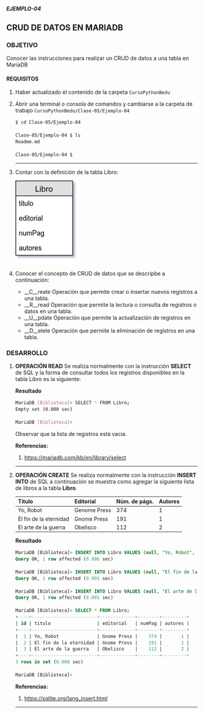 ##### EJEMPLO-04
## CRUD DE DATOS EN MARIADB

### OBJETIVO
Conocer las instrucciones para realizar un CRUD de datos a una tabla en MariaDB

#### REQUISITOS
1. Haber actualizado el contenido de la carpeta `CursoPythonBedu`
2. Abrir una terminal o consola de comandos y cambiarse a la carpeta de trabajo `CursoPythonBedu/Clase-05/Ejemplo-04`

   ```sh
   $ cd Clase-05/Ejemplo-04

   Clase-05/Ejemplo-04 $ ls
   Readme.md

   Clase-05/Ejemplo-04 $
   ```
   ***

3. Contar con la definición de la tabla Libro:

   ![Tabla Libro](assets/tabla-libro.jpg)

4. Conocer el concepto de CRUD de datos que se descripbe a continuación:

   - __C__reate Operación que permite crear o insertar nuevos registros a una tabla.
   - __R__read  Operación que permite la lectura o consulta de registros o datos en una tabla.
   - __U__pdate Operación que permite la actualización de registros en una tabla.
   - __D__elete Operación que permite la eliminación de registros en una tabla.

### DESARROLLO
1. __OPERACIÓN READ__ Se realiza normalmente con la instrucción __SELECT__ de SQL y la forma de consultar todos los registros disponibles en la tabla Libro es la siguiente:

   __Resultado__

   ```bash
   MariaDB [Biblioteca]> SELECT * FROM Libro;
   Empty set (0.000 sec)

   MariaDB [Biblioteca]>
   ```
   Observar que la lista de registros está vacía.

   __Referencias:__
   1. https://mariadb.com/kb/en/library/select
   ***


2. __OPERACIÓN CREATE__ Se realiza normalmente con la instrucción __INSERT INTO__ de SQL a continuación se muestra como agregar la siguiente lista de libros a la tabla __Libro__.

   | Título | Editorial | Núm. de págs. | Autores |
   | ------ | --------- | ------------- | ------- |
   | Yo, Robot | Genome Press | 374 | 1 |
   | El fin de la eternidad | Gnome Press | 191 | 1 |
   | El arte de la guerra | Obelisco | 112 | 2 |

   __Resultado__

   ```sql
   MariaDB [Biblioteca]> INSERT INTO Libro VALUES (null, "Yo, Robot", "Gnome Press", 374, 1);
   Query OK, 1 row affected (0.006 sec)

   MariaDB [Biblioteca]> INSERT INTO Libro VALUES (null, "El fin de la eternidad", "Gnome Press", 191, 1);
   Query OK, 1 row affected (0.001 sec)

   MariaDB [Biblioteca]> INSERT INTO Libro VALUES (null, "El arte de la guerra", "Obelisco", 112, 2);
   Query OK, 1 row affected (0.001 sec)

   MariaDB [Biblioteca]> SELECT * FROM Libro;
   +----+------------------------+-------------+--------+---------+
   | id | titulo                 | editorial   | numPag | autores |
   +----+------------------------+-------------+--------+---------+
   |  1 | Yo, Robot              | Gnome Press |    374 |       1 |
   |  2 | El fin de la eternidad | Gnome Press |    191 |       1 |
   |  3 | El arte de la guerra   | Obelisco    |    112 |       2 |
   +----+------------------------+-------------+--------+---------+
   3 rows in set (0.000 sec)

   MariaDB [Biblioteca]>

   ```

   __Referencias:__
   1. https://sqlite.org/lang_insert.html
   ***
